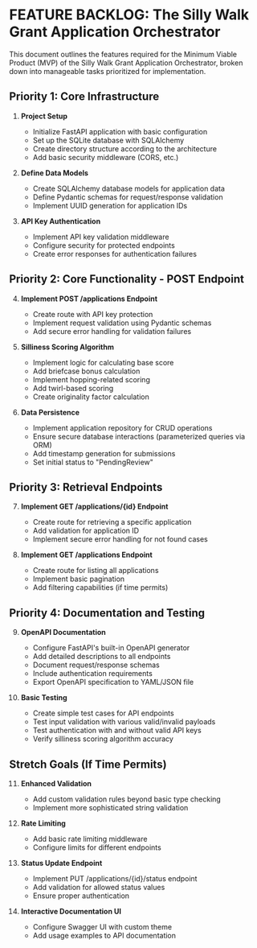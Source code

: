 <!-- filepath: /Users/bf10162/devel/ms_hackathon/silly_walk/silly-walk-hack/docs/specifications/BACKLOG.md -->
# FEATURE BACKLOG: The Silly Walk Grant Application Orchestrator

This document outlines the features required for the Minimum Viable Product (MVP) of the Silly Walk Grant Application Orchestrator, broken down into manageable tasks prioritized for implementation.

## Priority 1: Core Infrastructure

1. **Project Setup**
   - Initialize FastAPI application with basic configuration
   - Set up the SQLite database with SQLAlchemy
   - Create directory structure according to the architecture
   - Add basic security middleware (CORS, etc.)

2. **Define Data Models**
   - Create SQLAlchemy database models for application data
   - Define Pydantic schemas for request/response validation
   - Implement UUID generation for application IDs

3. **API Key Authentication**
   - Implement API key validation middleware
   - Configure security for protected endpoints
   - Create error responses for authentication failures

## Priority 2: Core Functionality - POST Endpoint

4. **Implement POST /applications Endpoint**
   - Create route with API key protection
   - Implement request validation using Pydantic schemas
   - Add secure error handling for validation failures

5. **Silliness Scoring Algorithm**
   - Implement logic for calculating base score
   - Add briefcase bonus calculation
   - Implement hopping-related scoring
   - Add twirl-based scoring
   - Create originality factor calculation

6. **Data Persistence**
   - Implement application repository for CRUD operations
   - Ensure secure database interactions (parameterized queries via ORM)
   - Add timestamp generation for submissions
   - Set initial status to "PendingReview"

## Priority 3: Retrieval Endpoints

7. **Implement GET /applications/{id} Endpoint**
   - Create route for retrieving a specific application
   - Add validation for application ID
   - Implement secure error handling for not found cases

8. **Implement GET /applications Endpoint**
   - Create route for listing all applications
   - Implement basic pagination
   - Add filtering capabilities (if time permits)

## Priority 4: Documentation and Testing

9. **OpenAPI Documentation**
   - Configure FastAPI's built-in OpenAPI generator
   - Add detailed descriptions to all endpoints
   - Document request/response schemas
   - Include authentication requirements
   - Export OpenAPI specification to YAML/JSON file

10. **Basic Testing**
    - Create simple test cases for API endpoints
    - Test input validation with various valid/invalid payloads
    - Test authentication with and without valid API keys
    - Verify silliness scoring algorithm accuracy

## Stretch Goals (If Time Permits)

11. **Enhanced Validation**
    - Add custom validation rules beyond basic type checking
    - Implement more sophisticated string validation

12. **Rate Limiting**
    - Add basic rate limiting middleware
    - Configure limits for different endpoints

13. **Status Update Endpoint**
    - Implement PUT /applications/{id}/status endpoint
    - Add validation for allowed status values
    - Ensure proper authentication

14. **Interactive Documentation UI**
    - Configure Swagger UI with custom theme
    - Add usage examples to API documentation